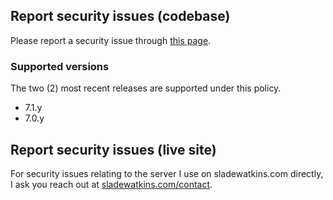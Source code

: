 ## Report security issues (codebase)
Please report a security issue through [this page](https://github.com/sladewatkins/website/security/advisories).

### Supported versions
The two (2) most recent releases are supported under this policy.

- 7.1.y
- 7.0.y

## Report security issues (live site)
For security issues relating to the server I use on sladewatkins.com directly, I ask you reach out at [sladewatkins.com/contact](https://www.sladewatkins.com/contact/).